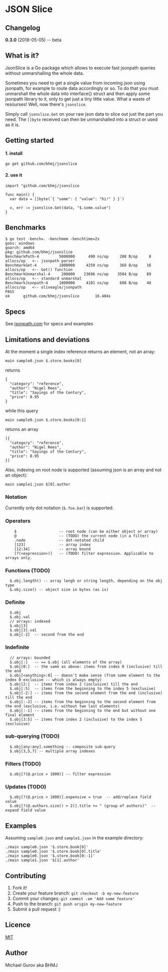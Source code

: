 # JSON Slice

## Changelog

**0.3.0** (2018-05-05) -- beta

## What is it?

JsonSlice is a Go package which allows to execute fast jsonpath queries without unmarshalling the whole data.  

Sometimes you need to get a single value from incoming json using jsonpath, for example to route data accordingly or so. To do that you must unmarshall the whole data into interface{} struct and then apply some jsonpath library to it, only to get just a tiny little value. What a waste of resourses! Well, now there's `jsonslice`.

Simply call `jsonslice.Get` on your raw json data to slice out just the part you need. The `[]byte` received can then be unmarshalled into a struct or used as it is.

## Getting started

#### 1. install

`go get github.com/bhmj/jsonslice`

#### 2. use it

```
import "github.com/bhmj/jsonslice

func main() {
  var data = []byte(`{ "some": { "value": "hi!" } }`)

  v, err := jsonslice.Get(data, "$.some.value")
}
```

## Benchmarks

```
$ go test -bench=. -benchmem -benchtime=2s
goos: windows
goarch: amd64
pkg: github.com/bhmj/jsonslice
BenchmarkPath-4         5000000      490 ns/op     208 B/op     8 allocs/op   <-- jsonpath parser
BenchmarkGet-4          1000000     4250 ns/op     368 B/op    16 allocs/op   <-- Get() function
BenchmarkUnmarshal-4     200000    23696 ns/op    3584 B/op    89 allocs/op   <-- standard unmarshal
BenchmarkJsonpath-4     1000000     4101 ns/op     608 B/op    48 allocs/op   <-- oliveagle/jsonpath
PASS
ok      github.com/bhmj/jsonslice       16.404s
```

## Specs

See [jsonpath.com](http://jsonpath.com) for specs and examples

## Limitations and deviations

At the moment a single index reference returns an element, not an array:  
```
main sample0.json $.store.books[0]
```
returns  
```
{
  "category": "reference",
  "author": "Nigel Rees",
  "title": "Sayings of the Century",
  "price": 8.95
}
```
while this query
```
main sample0.json $.store.books[0:1]
```
returns an array 
```
[{
  "category": "reference",
  "author": "Nigel Rees",
  "title": "Sayings of the Century",
  "price": 8.95
}]
```

Also, indexing on root node is supported (assuming json is an array and not an object):  
```
main sample1.json $[0].author
```

### Notation

Currently only dot notation (`$.foo.bar`) is supported.

### Operators
```
    $                   -- root node (can be either object or array)
    @                   -- (TODO) the current node (in a filter)
    .node               -- dot-notated child
    [123]               -- array index
    [12:34]             -- array bound
    [?(<expression>)]   -- (TODO) filter expression. Applicable to arrays only.
```
### Functions (TODO)
```
  $.obj.length() -- array lengh or string length, depending on the obj type
  $.obj.size() -- object size in bytes (as is)
```
### Definite
```
  $.obj
  $.obj.val
  // arrays: indexed
  $.obj[3]
  $.obj[3].val
  $.obj[-2]  -- second from the end
```
### Indefinite
```
  // arrays: bounded
  $.obj[:]   -- == $.obj (all elements of the array)
  $.obj[0:]  -- the same as above: items from index 0 (inclusive) till the end
  $.obj[<anything>:0] -- doesn't make sense (from some element to the index 0 exclusive -- which is always empty)
  $.obj[2:]  -- items from index 2 (inclusive) till the end
  $.obj[:5]  -- items from the beginning to the index 5 (exclusive)
  $.obj[-2:] -- items from the second element from the end (inclusive) till the end
  $.obj[:-2] -- items from the beginning to the second element from the end (exclusive, i.e. without two last elements)
  $.obj[:-1] -- items from the beginning to the end but without one final element
  $.obj[3:5] -- items from index 2 (inclusive) to the index 5 (exclusive)
```
### sub-querying (TODO)
```
  $.obj[any:any].something -- composite sub-query
  $.obj[3,5,7] -- multiple array indexes
```
### Filters (TODO)
```
  $.obj[?(@.price > 1000)] -- filter expression
```
### Updates (TODO)
```
  $.obj[?(@.price > 1000)].expensive = true  -- add/replace field value
  $.obj[?(@.authors.size() > 2)].title += " (group of authors)"  -- expand field value
```

## Examples

  Assuming `sample0.json` and `sample1.json` in the example directory:  

  `./main sample0.json '$.store.book[0]'`  
  `./main sample0.json '$.store.book[0].title'`  
  `./main sample0.json '$.store.book[0:-1]'`  
  `./main sample1.json '$[1].author'`  
  
## Contributing
1. Fork it!
2. Create your feature branch: `git checkout -b my-new-feature`
3. Commit your changes: `git commit -am 'Add some feature'`
4. Push to the branch: `git push origin my-new-feature`
5. Submit a pull request :)

## Licence

[MIT](http://opensource.org/licenses/MIT)

## Author

Michael Gurov aka BHMJ
